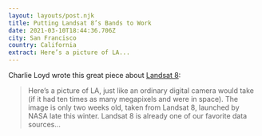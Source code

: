 ```yaml
---
layout: layouts/post.njk
title: Putting Landsat 8’s Bands to Work
date: 2021-03-10T18:44:36.706Z
city: San Francisco
country: California
extract: Here’s a picture of LA...
---
```


Charlie Loyd wrote this great piece about [Landsat 8](https://blog.mapbox.com/putting-landsat-8s-bands-to-work-631c4029e9d1):

> Here’s a picture of LA, just like an ordinary digital camera would take (if it had ten times as many megapixels and were in space). The image is only two weeks old, taken from Landsat 8, launched by NASA late this winter. Landsat 8 is already one of our favorite data sources...
